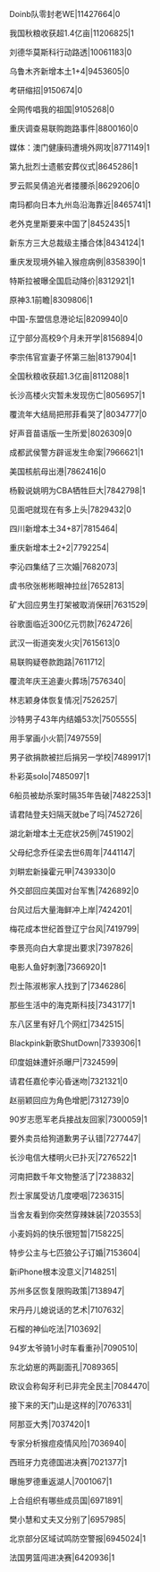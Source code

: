 Doinb队零封老WE|11427664|0

我国秋粮收获超1.4亿亩|11206825|1

刘德华莫斯科行动路透|10061183|0

乌鲁木齐新增本土1+4|9453605|0

考研缩招|9150674|0

全网传唱我的祖国|9105268|0

重庆调查易联购跑路事件|8800160|0

媒体：澳门健康码遭境外网攻|8771149|1

第九批烈士遗骸安葬仪式|8645286|1

罗云熙吴倩追光者搂腰杀|8629206|0

南玛都向日本九州岛沿海靠近|8465741|1

老外克里斯要来中国了|8452435|1

新东方三大总裁级主播合体|8434124|1

重庆发现境外输入猴痘病例|8358390|1

特斯拉被曝全国启动降价|8312921|1

原神3.1前瞻|8309806|1

中国-东盟信息港论坛|8209940|0

辽宁部分高校9个月未开学|8156894|0

李宗伟官宣妻子怀第三胎|8137904|1

全国秋粮收获超1.3亿亩|8112088|1

长沙高楼火灾暂未发现伤亡|8056957|1

覆流年大结局把邢菲看哭了|8034777|0

好声音苗语版一生所爱|8026309|0

成都武侯警方辟谣发生命案|7966621|1

美国核航母出港|7862416|0

杨毅说姚明为CBA牺牲巨大|7842798|1

见面吧就现在有多上头|7829432|0

四川新增本土34+87|7815464|

重庆新增本土2+2|7792254|

李沁四集结了三次婚|7682073|

虞书欣张彬彬眼神拉丝|7652813|

矿大回应男生打架被取消保研|7631529|

谷歌面临近300亿元罚款|7624726|

武汉一街道突发火灾|7615613|0

易联购疑卷款跑路|7611712|

覆流年庆王追妻火葬场|7576340|

林志颖身体恢复情况|7526257|

沙特男子43年内结婚53次|7505555|

用手掌画小火箭|7497559|

男子欲捐款被拦后捐另一学校|7489917|1

朴彩英solo|7485097|1

6船员被劫杀案时隔35年告破|7482253|1

请君陆登夫妇隔天就be了吗|7452726|

湖北新增本土无症状25例|7451902|

父母纪念乔任梁去世6周年|7441147|

刘畊宏新操霍元甲|7439330|0

外交部回应美国对台军售|7426892|0

台风过后大量海鲜冲上岸|7424201|

梅花成本世纪首登辽宁台风|7419799|

李景亮向白大拿提出要求|7397826|

电影人鱼好刺激|7366920|1

烈士陈淑彬家人找到了|7346286|

那些生活中的海克斯科技|7343177|1

东八区里有好几个网红|7342515|

Blackpink新歌ShutDown|7339306|1

印度姐妹遭奸杀曝尸|7324599|

请君任嘉伦李沁昏迷吻|7321321|0

赵丽颖回应为角色增肥|7312739|0

90岁志愿军老兵接战友回家|7300059|1

要外卖员给狗道歉男子认错|7277447|

长沙电信大楼明火已扑灭|7276522|1

河南把数千年文物整活了|7238832|

烈士家属受访几度哽咽|7236315|

当舍友看到你突然穿辣妹装|7203553|

小麦妈妈的快乐很短暂|7158225|

特步公主与七匹狼公子订婚|7153604|

新iPhone根本没意义|7148251|

苏州多区恢复限购政策|7138947|

宋丹丹儿媳说话的艺术|7107632|

石榴的神仙吃法|7103692|

94岁太爷骑1小时车看重孙|7090510|

东北幼崽的两副面孔|7089365|

欧议会称匈牙利已非完全民主|7084470|

接下来的天门山是这样的|7076331|

阿那亚大秀|7037420|1

专家分析猴痘疫情风险|7036940|

西班牙力克德国进决赛|7021377|1

曝施罗德重返湖人|7001067|1

上合组织有哪些成员国|6971891|

樊小慧和丈夫又分别了|6957985|

北京部分区域试鸣防空警报|6945024|1

法国男篮闯进决赛|6420936|1

